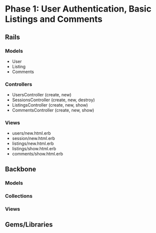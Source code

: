 # Phase 1: User Authentication, Basic Listings and Comments

## Rails
### Models
* User
* Listing
* Comments

### Controllers
* UsersController (create, new)
* SessionsController (create, new, destroy)
* ListingsController (create, new, show)
* CommentsController (create, new, show)

### Views
* users/new.html.erb
* session/new.html.erb
* listings/new.html.erb
* listings/show.html.erb
* comments/show.html.erb

## Backbone
### Models

### Collections

### Views

## Gems/Libraries
